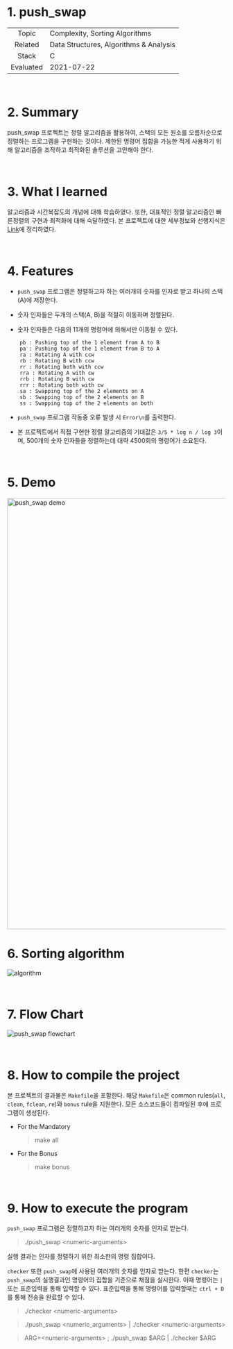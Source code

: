 # 1. push_swap

|           |                                        |
| :-------: | -------------------------------------- |
|   Topic   | Complexity, Sorting Algorithms         |
|  Related  | Data Structures, Algorithms & Analysis |
|   Stack   | C                                      |
| Evaluated | 2021-07-22                             |

<br/>

# 2. Summary

push_swap 프로젝트는 정렬 알고리즘을 활용하여, 스택의 모든 원소를 오름차순으로 정렬하는 프로그램을 구현하는 것이다. 제한된 명령어 집합을 가능한 적게 사용하기 위해 알고리즘을 조작하고 최적화된 솔루션을 고안해야 한다.

<br/>

# 3. What I learned

알고리즘과 시간복잡도의 개념에 대해 학습하였다. 또한, 대표적인 정렬 알고리즘인 빠른정렬의 구현과 최적화에 대해 숙달하였다. 본 프로젝트에 대한 세부정보와 선행지식은 [Link](https://efilevol42.oopy.io/817660d7-9815-4434-8484-3ba4c4846cf0)에 정리하였다.

<br/>

# 4. Features

- `push_swap` 프로그램은 정렬하고자 하는 여러개의 숫자를 인자로 받고 하나의 스택(A)에 저장한다.

- 숫자 인자들은 두개의 스택(A, B)을 적절히 이동하며 정렬된다.

- 숫자 인자들은 다음의 11개의 명령어에 의해서만 이동될 수 있다.

```
	pb : Pushing top of the 1 element from A to B
	pa : Pushing top of the 1 element from B to A
	ra : Rotating A with ccw
	rb : Rotating B with ccw
	rr : Rotating both with ccw
	rra : Rotating A with cw
	rrb : Rotating B with cw
	rrr : Rotating both with cw
	sa : Swapping top of the 2 elements on A
	sb : Swapping top of the 2 elements on B
	ss : Swapping top of the 2 elements on both
```

- `push_swap` 프로그램 작동중 오류 발생 시 `Error\n`를 출력한다.

- 본 프로젝트에서 직접 구현한 정렬 알고리즘의 기대값은 `3/5 * log n / log 3`이며, 500개의 숫자 인자들을 정렬하는데 대략 4500회의 명령어가 소요된다.

<br/>

# 5. Demo

<img width="994" alt="push_swap demo" src="https://user-images.githubusercontent.com/83692797/131016234-f19266d8-b793-4ed3-b573-bff0ab0d1052.png">

<br/>

# 6. Sorting algorithm

![algorithm](https://user-images.githubusercontent.com/83692797/127196084-fb5c4956-23de-4d6b-b3ea-2bacb5ecfbd1.png)

<br/>

# 7. Flow Chart

![push_swap flowchart](https://user-images.githubusercontent.com/83692797/128640592-705f0791-f34e-4a72-b7b0-5b0b062ba001.png)

<br/>

# 8. How to compile the project

본 프로젝트의 결과물은 `Makefile`을 포함한다. 해당 `Makefile`은 common rules(`all`, `clean`, `fclean`, `re`)와 `bonus` rule을 지원한다. 모든 소스코드들이 컴파일된 후에 프로그램이 생성된다.

- For the Mandatory
  > make all
- For the Bonus
  > make bonus

<br/>

# 9. How to execute the program

`push_swap` 프로그램은 정렬하고자 하는 여러개의 숫자를 인자로 받는다.

> ./push_swap \<numeric-arguments>

실행 결과는 인자를 정렬하기 위한 최소한의 명령 집합이다.

`checker` 또한 `push_swap`에 사용된 여러개의 숫자를 인자로 받는다. 한편 `checker`는 `push_swap`의 실행결과인 명령어의 집합을 기준으로 채점을 실시한다. 이때 명령어는 `|` 또는 표준입력을 통해 입력할 수 있다. 표준입력을 통해 명령어를 입력할때는 `ctrl + D`를 통해 전송을 완료할 수 있다.

> ./checker \<numeric-arguments>

> ./push_swap \<numeric_arguments> | ./checker \<numeric-arguments>

> ARG=\<numeric-arguments> ; ./push_swap $ARG | ./checker $ARG
